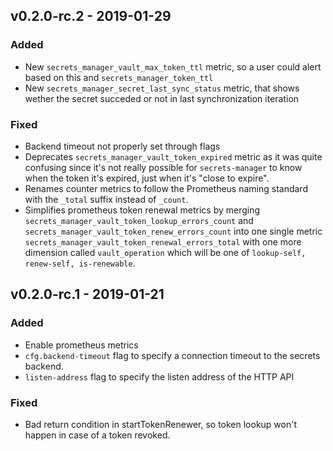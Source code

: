 ## v0.2.0-rc.2 - 2019-01-29

### Added
- New `secrets_manager_vault_max_token_ttl` metric, so a user could alert based on this and `secrets_manager_token_ttl`
- New `secrets_manager_secret_last_sync_status` metric, that shows wether the secret succeded or not in last synchronization iteration

### Fixed
- Backend timeout not properly set through flags
- Deprecates `secrets_manager_vault_token_expired` metric as it was quite confusing since it's not really possible for `secrets-manager` to know when the token it's expired, just when it's "close to expire".
- Renames counter metrics to follow the Prometheus naming standard with the `_total` suffix instead of `_count`.
- Simplifies prometheus token renewal metrics by merging `secrets_manager_vault_token_lookup_errors_count` and `secrets_manager_vault_token_renew_errors_count` into one single metric `secrets_manager_vault_token_renewal_errors_total` with one more dimension called `vault_operation` which will be one of `lookup-self, renew-self, is-renewable`.

## v0.2.0-rc.1 - 2019-01-21

### Added
- Enable prometheus metrics
- `cfg.backend-timeout` flag to specify a connection timeout to the secrets backend.
- `listen-address` flag to specify the listen address of the HTTP API

### Fixed
- Bad return condition in startTokenRenewer, so token lookup won't
  happen in case of a token revoked.
